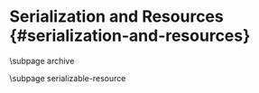 Serialization and Resources {#serialization-and-resources}
========================================

\subpage archive

\subpage serializable-resource

